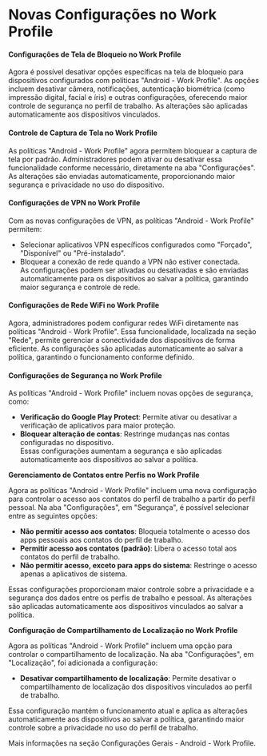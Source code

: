 # Novas Configurações no Work Profile

#### Configurações de Tela de Bloqueio no Work Profile

Agora é possível desativar opções específicas na tela de bloqueio para dispositivos configurados com políticas "Android - Work Profile". As opções incluem desativar câmera, notificações, autenticação biométrica (como impressão digital, facial e íris) e outras configurações, oferecendo maior controle de segurança no perfil de trabalho. As alterações são aplicadas automaticamente aos dispositivos vinculados.

#### Controle de Captura de Tela no Work Profile

As políticas "Android - Work Profile" agora permitem bloquear a captura de tela por padrão. Administradores podem ativar ou desativar essa funcionalidade conforme necessário, diretamente na aba "Configurações". As alterações são enviadas automaticamente, proporcionando maior segurança e privacidade no uso do dispositivo.

#### Configurações de VPN no Work Profile

Com as novas configurações de VPN, as políticas "Android - Work Profile" permitem:

* Selecionar aplicativos VPN específicos configurados como "Forçado", "Disponível" ou "Pré-instalado".
* Bloquear a conexão de rede quando a VPN não estiver conectada.\
  As configurações podem ser ativadas ou desativadas e são enviadas automaticamente para os dispositivos ao salvar a política, garantindo maior segurança e controle de rede.

#### Configurações de Rede WiFi no Work Profile

Agora, administradores podem configurar redes WiFi diretamente nas políticas "Android - Work Profile". Essa funcionalidade, localizada na seção "Rede", permite gerenciar a conectividade dos dispositivos de forma eficiente. As configurações são aplicadas automaticamente ao salvar a política, garantindo o funcionamento conforme definido.

#### Configurações de Segurança no Work Profile

As políticas "Android - Work Profile" incluem novas opções de segurança, como:

* **Verificação do Google Play Protect**: Permite ativar ou desativar a verificação de aplicativos para maior proteção.
* **Bloquear alteração de contas**: Restringe mudanças nas contas configuradas no dispositivo.\
  Essas configurações aumentam a segurança e são aplicadas automaticamente aos dispositivos ao salvar a política.

**Gerenciamento de Contatos entre Perfis no Work Profile**

Agora as políticas "Android - Work Profile" incluem uma nova configuração para controlar o acesso aos contatos do perfil de trabalho a partir do perfil pessoal. Na aba "Configurações", em "Segurança", é possível selecionar entre as seguintes opções:

* **Não permitir acesso aos contatos**: Bloqueia totalmente o acesso dos apps pessoais aos contatos do perfil de trabalho.
* **Permitir acesso aos contatos (padrão)**: Libera o acesso total aos contatos do perfil de trabalho.
* **Não permitir acesso, exceto para apps do sistema**: Restringe o acesso apenas a aplicativos de sistema.

Essas configurações proporcionam maior controle sobre a privacidade e a segurança dos dados entre os perfis de trabalho e pessoal. As alterações são aplicadas automaticamente aos dispositivos vinculados ao salvar a política.

**Configuração de Compartilhamento de Localização no Work Profile**

Agora as políticas "Android - Work Profile" incluem uma opção para controlar o compartilhamento de localização. Na aba "Configurações", em "Localização", foi adicionada a configuração:

* **Desativar compartilhamento de localização**: Permite desativar o compartilhamento de localização dos dispositivos vinculados ao perfil de trabalho.

Essa configuração mantém o funcionamento atual e aplica as alterações automaticamente aos dispositivos ao salvar a política, garantindo maior controle sobre a privacidade no uso do perfil de trabalho.

Mais informações na seção Configurações Gerais - Android - Work Profile.
